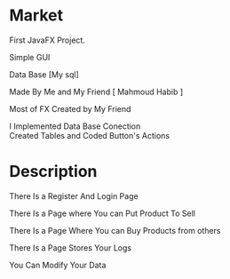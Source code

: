 # Market
First JavaFX Project.

Simple GUI

Data Base [My sql] 

Made By Me and My Friend [ Mahmoud Habib ]

Most of FX Created by My Friend 

I Implemented Data Base Conection  
Created Tables 
and Coded Button's Actions  

# Description 

There Is a Register And Login Page 

There Is a Page where You can Put Product To Sell 

There Is a Page Where You can Buy Products from others 

There Is a Page Stores Your Logs 

You Can Modify Your Data 





